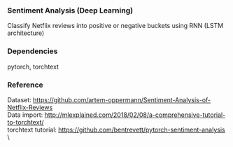 ### Sentiment Analysis (Deep Learning)

Classify Netflix reviews into positive or negative buckets using RNN (LSTM architecture)

### Dependencies
pytorch, torchtext

### Reference
Dataset: https://github.com/artem-oppermann/Sentiment-Analysis-of-Netflix-Reviews \
Data import: http://mlexplained.com/2018/02/08/a-comprehensive-tutorial-to-torchtext/ \
torchtext tutorial: https://github.com/bentrevett/pytorch-sentiment-analysis \

